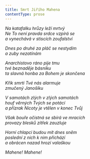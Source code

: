 ```yaml
---
title: Smrt Jiřího Mahena
contentType: prose
---
```


_Na katafalku hrůzy leží mrtvý  
Ne To není pravda srdce vzpírá se  
a vynechává v stiscích zoufalství_

  

_Dnes po druhé za pláč se nestydím  
a zuby nezatínám_

  

_Anarchistovo ráno pije tmu  
tvé beznaděje básníku  
ta slavná honba za Bohem je skončena_

  

_Křik smrti Tvé nás alarmuje  
zmučený Janošíku_

  

_V samotách zlých v zlých samotách  
houf věrných Tvých se potácí  
a přízrak Nicoty je vtělen v konec Tvůj_

  

_Však bouře očistná se sbírá ve mracích  
provazy blesků zítřek zauzluje_

  

_Horní chlapci budou mít dnes sněm  
poslední z nich k nim přichází  
a obrácen nazad hrozí valaškou_

  

_Mahene! Mahene!_
